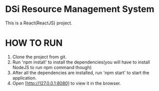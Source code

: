 DSi Resource Management System
==================================
This is a React(ReactJS) project.

HOW TO RUN
========
1. Clone the project from git.
2. Run 'npm install' to install the dependencies(you will have to install NodeJS to run npm command though)
3. After all the dependencies are installed, run 'npm start' to start the application.
4. Open [http://127.0.0.1:8080] to view it in the browser.